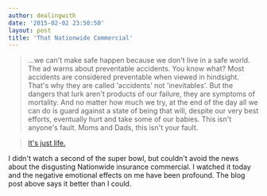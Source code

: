 ```yaml
---
author: dealingwith
date: '2015-02-02 23:50:50'
layout: post
title: 'That Nationwide Commercial'
---
```


> ...we can't make safe happen because we don't live in a safe world. The ad warns about preventable accidents. You know what? Most accidents are considered preventable when viewed in hindsight. That's why they are called 'accidents' not 'inevitables'. But the dangers that lurk aren't products of our failure, they are symptoms of mortality. And no matter how much we try, at the end of the day all we can do is guard against a state of being that will, despite our very best efforts, eventually hurt and take some of our babies. This isn't anyone's fault. Moms and Dads, this isn't your fault.

> [It's just life.](http://www.megconley.com/that-nationwide-commercial-is-a-symptom-of-a-bigger-social-ill-for-reals/)

I didn't watch a second of the super bowl, but couldn't avoid the news about the disgusting Nationwide insurance commercial. I watched it today and the negative emotional effects on me have been profound. The blog post above says it better than I could.

